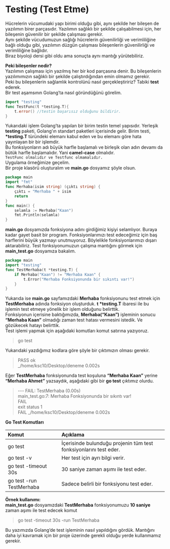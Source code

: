 # Testing \(Test Etme\)

Hücrelerin vücumudaki yapı birimi olduğu gibi, aynı şekilde her bileşen de yazılımın birer parçasıdır. Yazılımın sağlıklı bir şekilde çalışabilmesi için, her bileşenin güvenilir bir şekilde çalışması gerekir.  
Aynı şekilde vücudumuzun sağlığı hücrelerin güvenilirliği ve verimliliğine bağlı olduğu gibi, yazılımın düzgün çalışması bileşenlerin güvenilirliği ve verimliliğine bağlıdır.  
Biraz biyoloji dersi gibi oldu ama sonuçta aynı mantığı yürütebiliriz.  


**Peki bileşenler nedir?**  
Yazılımın çalışması için yazılmış her bir kod parçasına denir. Bu bileşenlerin yazılımımızın sağlıklı bir şekilde çalıştırdığından emin olmamız gerekir.  
Peki bu bileşenlerin sağlamlık kontrolünü nasıl gerçekleştiririz? Tabiki **test** ederek.  
Bir test aşamsının Golang’ta nasıl göründüğünü görelim.

```go
import "testing"
func TestFunc(t *testing.T){
    t.error() //testin başarısız olduğunu bildirir.
}
```

Yukarıdaki işlem Golang’ta yapılan bir birim testin temel yapısıdır. Yerleşik **testing** paketi, Golang’ın standart paketleri içerisinde gelir. Birim testi, **\*testing.T** türündeki elemanı kabul eden ve bu elemanı göre hata yayınlayan bir bir işlemdir.  
Bu fonksiyonların adı büyük harfle başlamalı ve birleşik olan adın devamı da bütük harfle başlamalıdır. Yani **camel-case** olmalıdır.  
`TestFunc olmalıdır ve Testfunc olmamalıdır.`  
Uygulama örneğimize geçelim.  
Bir proje klasörü oluşturalım ve **main.go** dosyamız şöyle olsun.

```go
package main
import "fmt"
func Merhaba(isim string) (çıktı string) {
	çıktı = "Merhaba " + isim
	return
}
func main() {
	selamla := Merhaba("Kaan")
	fmt.Println(selamla)
}
```



**main.go** dosyamızda fonksiyona adını girdiğimiz kişiyi selamlıyor. Buraya kadar gayet basit bir program. Fonksiyonlarımızı test edeceğimiz için baş harflerini büyük yazmayı unutmuyoruz. Böylelikle fonksiyonlarımızı dışarı aktarabiliriz. Test fonksiyonumuzun çalışma mantığını görmek için **main\_test.go** dosyamıza bakalım.

```go
package main
import "testing"
func TestMerhaba(t *testing.T) {
	if Merhaba("Kaan") != "Merhaba Kaan" {
		t.Error("Merhaba Fonksiyonunda bir sıkıntı var!")
	}
}
```

Yukarıda ise **main.go** sayfamızdaki **Merhaba** fonksiyonunu test etmek için **TestMerhaba** adında fonksiyon oluşturduk. **t \*testing.T** ibaresi ile bu işlemin test etmeye yönelik bir işlem olduğunu belirttik.  
Fonksiyonun içerisine baktığımızda, **Merhaba\(“Kaan”\)** işleminin sonucu **“Merhaba Kaan”** olmadığı zaman test hatası vermesini istedik. Ve gözükecek hatayı belirttik.  
Test işlemi yapmak için aşağıdaki komutları komut satırına yazıyoruz.

> go test

Yukarıdaki yazdığımız kodlara göre şöyle bir çıktımızın olması gerekir.

> PASS ok  
> \_/home/ksc10/Desktop/deneme 0.002s

Eğer **TestMerhaba** fonksiyonunda test koşuluna **“Merhaba Kaan”** yerine **“Merhaba Ahmet”** yazsaydık, aşağıdaki gibi bir **go test** çıktımız olurdu.

> --- FAIL: TestMerhaba \(0.00s\)  
>        main\_test.go:7: Merhaba Fonksiyonunda bir sıkıntı var!  
> FAIL  
> exit status 1  
> FAIL \_/home/ksc10/Desktop/deneme 0.002s

**Go Test Komutları**

| Komut | Açıklama |
| :--- | :--- |
| go test | İçerisinde bulunduğu projenin tüm test fonksiyonlarını test eder. |
| go test -v | Her test için ayrı bilgi verir. |
| go test -timeout 30s | 30 saniye zaman aşımı ile test eder. |
| go test -run TestMerhaba | Sadece belirli bir fonksiyonu test eder. |

**Örnek kullanımı:**  
**main\_test.go** dosyamızdaki **TestMerhaba** fonksiyonumuzu **10 saniye** zaman aşımı ile test edecek komut

> go test -timeout 30s -run TestMerhaba

Bu yazımızda Golang’de test işleminin nasıl yapıldığını gördük. Mantığını daha iyi kavramak için bir proje üzerinde gerekli olduğu yerde kullanmamız gerekir.

